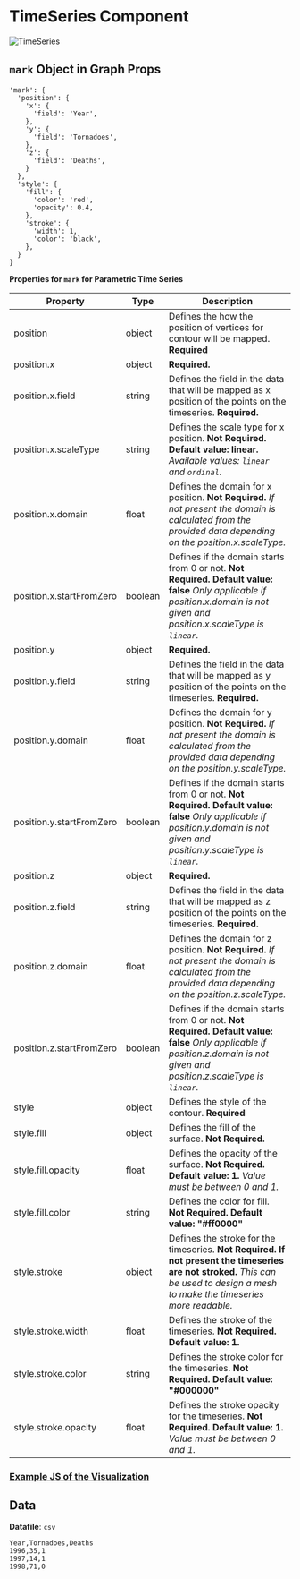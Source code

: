 # TimeSeries Component

![TimeSeries](../../imgs/TimeSeries.png)

## `mark` Object in Graph Props

```
'mark': {
  'position': {
    'x': {
      'field': 'Year',
    },
    'y': {
      'field': 'Tornadoes',
    },
    'z': {
      'field': 'Deaths',
    }
  },
  'style': {
    'fill': {
      'color': 'red',
      'opacity': 0.4,
    },
    'stroke': {
      'width': 1,
      'color': 'black',
    },
  }
}
```

**Properties for `mark` for Parametric Time Series**

| Property                 | Type    | Description                                                                                                                                                                       |
| ------------------------ | ------- | --------------------------------------------------------------------------------------------------------------------------------------------------------------------------------- |
| position                 | object  | Defines the how the position of vertices for contour will be mapped. **Required**                                                                                                 |
| position.x               | object  | **Required.**                                                                                                                                                                     |
| position.x.field         | string  | Defines the field in the data that will be mapped as x position of the points on the timeseries. **Required.**                                                                    |
| position.x.scaleType     | string  | Defines the scale type for x position. **Not Required. Default value: linear.** _Available values: `linear` and `ordinal`._                                                       |
| position.x.domain        | float   | Defines the domain for x position. **Not Required.** _If not present the domain is calculated from the provided data depending on the position.x.scaleType._                      |
| position.x.startFromZero | boolean | Defines if the domain starts from 0 or not. **Not Required. Default value: false** _Only applicable if position.x.domain is not given and position.x.scaleType is `linear`._      |
| position.y               | object  | **Required.**                                                                                                                                                                     |
| position.y.field         | string  | Defines the field in the data that will be mapped as y position of the points on the timeseries. **Required.**                                                                    |
| position.y.domain        | float   | Defines the domain for y position. **Not Required.** _If not present the domain is calculated from the provided data depending on the position.y.scaleType._                      |
| position.y.startFromZero | boolean | Defines if the domain starts from 0 or not. **Not Required. Default value: false** _Only applicable if position.y.domain is not given and position.y.scaleType is `linear`._      |
| position.z               | object  | **Required.**                                                                                                                                                                     |
| position.z.field         | string  | Defines the field in the data that will be mapped as z position of the points on the timeseries. **Required.**                                                                    |
| position.z.domain        | float   | Defines the domain for z position. **Not Required.** _If not present the domain is calculated from the provided data depending on the position.z.scaleType._                      |
| position.z.startFromZero | boolean | Defines if the domain starts from 0 or not. **Not Required. Default value: false** _Only applicable if position.z.domain is not given and position.z.scaleType is `linear`._      |
| style                    | object  | Defines the style of the contour. **Required**                                                                                                                                    |
| style.fill               | object  | Defines the fill of the surface. **Not Required.**                                                                                                                                |
| style.fill.opacity       | float   | Defines the opacity of the surface. **Not Required. Default value: 1.** _Value must be between 0 and 1._                                                                          |
| style.fill.color         | string  | Defines the color for fill. **Not Required. Default value: "#ff0000"**                                                                                                            |
| style.stroke             | object  | Defines the stroke for the timeseries. **Not Required. If not present the timeseries are not stroked.** _This can be used to design a mesh to make the timeseries more readable._ |
| style.stroke.width       | float   | Defines the stroke of the timeseries. **Not Required. Default value: 1.**                                                                                                         |
| style.stroke.color       | string  | Defines the stroke color for the timeseries. **Not Required. Default value: "#000000"**                                                                                           |
| style.stroke.opacity     | float   | Defines the stroke opacity for the timeseries. **Not Required. Default value: 1.** _Value must be between 0 and 1._                                                               |

### [Example JS of the Visualization](../../examples/Charts/TimeSeries.js)

## Data

**Datafile**: `csv`

```
Year,Tornadoes,Deaths
1996,35,1
1997,14,1
1998,71,0
```
